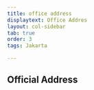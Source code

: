 ```yaml
---
title: office address
displaytext: Office Addres
layout: col-sidebar
tab: true
order: 3
tags: Jakarta

---
```


## Official Address



